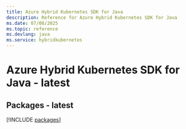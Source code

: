 ```yaml
---
title: Azure Hybrid Kubernetes SDK for Java
description: Reference for Azure Hybrid Kubernetes SDK for Java
ms.date: 07/08/2025
ms.topic: reference
ms.devlang: java
ms.service: hybridkubernetes
---
```

# Azure Hybrid Kubernetes SDK for Java - latest
## Packages - latest
[!INCLUDE [packages](hybrid-kubernetes-index.md)]